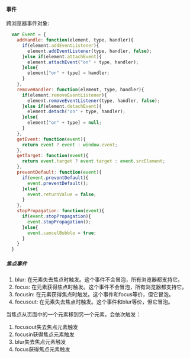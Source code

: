 #### 事件
跨浏览器事件对象:
```javascript
  var Event = {
    addHandle: function(element, type, handler){
      if(element.addEventListener){
        element.addEventListener(type, handler, false);
      }else if(element.attachEvent){
        element.attachEvent("on" + type, handler);
      }else{
        element["on" + type] = handler;
      }
    },
    removeHandler: function(element, type, handler){
      if(element.removeEventListener){
        element.removeEventListener(type, handler, false);
      }else if(element.detachEvent){
        element.detach("on" + type, handler);
      }else{
        element["on" + type] = null;
      }
    },
    getEvent: function(event){
      return event ? event : window.event;
    },
    getTarget: function(event){
      return event.target ? event.target : event.srcElement;
    },
    preventDefault: function(event){
      if(event.preventDefault){
        event.preventDefault();
      }else{
        event.returnValue = false;
      }
    },
    stopPropagation: function(event){
      if(event.stopPropagation){
        event.stopPropagation();
      }else{
        event.cancelBubble = true;
      }
    }
  }
```
##### 焦点事件  
1. blur: 在元素失去焦点时触发。这个事件不会冒泡，所有浏览器都支持它。  
2. focus: 在元素获得焦点时触发。这个事件不会冒泡，所有浏览器都支持它。  
3. focusin: 在元素获得焦点时触发。这个事件和focus等价，但它冒泡。  
4. focusout: 在元素失去焦点时触发。这个事件和blur等价，但它冒泡。  

当焦点从页面中的一个元素移到另一个元素，会依次触发：  
1. focusout失去焦点元素触发   
2. focusin获得焦点元素触发  
3. blur失去焦点元素触发  
4. focus获得焦点元素触发  

